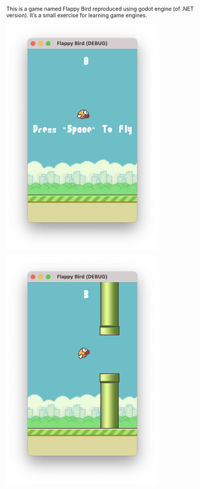 This is a game named Flappy Bird reproduced using godot engine (of .NET version). It’s a small exercise for learning game engines.

<img src="fig/screen_shot_game_start.png" width="400pt"></img>

<img src="fig/screen_shot_playing.png" width="400pt"></img>
